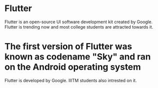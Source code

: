 # Flutter 
Flutter is an open-source UI software development kit created by Google. 
Flutter is trending now and most college students are attracted towards it.

 The first version of Flutter was known as codename "Sky" and ran on the Android operating system
=======
Flutter is developed by Google.
IIITM students also intrested on it.

